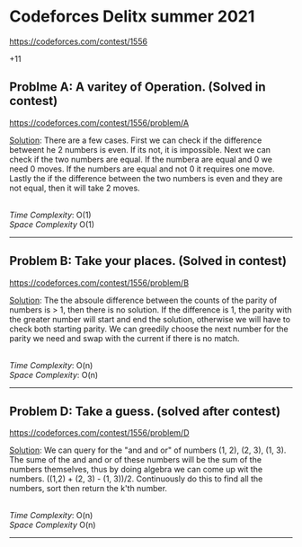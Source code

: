 # Codeforces Delitx summer 2021

https://codeforces.com/contest/1556

+11

## Problme A: A varitey of Operation. (Solved in contest)
https://codeforces.com/contest/1556/problem/A

<ins>Solution</ins>: There are a few cases. First we can check if the difference betweent he 2 numbers is even. If its not, it is impossible. Next we can check if the two numbers are equal. If the numbera are equal and  0 we need 0 moves. If the numbers are equal and not 0 it requires one move. Lastly the if the difference between the two numbers is even and they are not equal, then it will take 2 moves.

<br>
<i>Time Complexity</i>: O(1)
<br>
<i>Space Complexity</i> O(1)
<br>

---

## Problem B: Take your places. (Solved in contest)
https://codeforces.com/contest/1556/problem/B


<ins>Solution</ins>: The the absoule difference between the counts of the parity of numbers is > 1, then there is no solution. If the difference is 1, the parity with the greater number will start and end the solution, otherwise we will have to check both starting parity. We can greedily choose the next number for the parity we need and swap with the current if there is no match.

<br>
<i>Time Complexity</i>: O(n)
<br>
<i>Space Complexity</i>: O(n)
<br>

---

## Problem D: Take a guess. (solved after contest)
https://codeforces.com/contest/1556/problem/D

<ins>Solution</ins>: We can query for the "and and or" of numbers (1, 2), (2, 3), (1, 3). The sume of the and and or of these numbers will be the sum of the numbers themselves, thus by doing algebra we can come up wit the numbers. ((1,2) + (2, 3) - (1, 3))/2. Continuously do this to find all the numbers, sort then return the k'th number.

<br>
<i>Time Complexity</i>: O(n)
<br>
<i>Space Complexity</i> O(n)
<br>

---